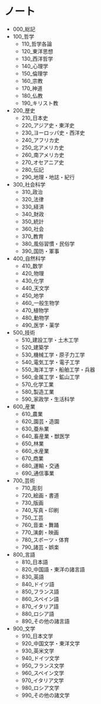 # ノート

* 000_総記
* 100_哲学
  * 110_哲学各論
  * 120_東洋思想
  * 130_西洋哲学
  * 140_心理学
  * 150_倫理学
  * 160_宗教
  * 170_神道
  * 180_仏教
  * 190_キリスト教
* 200_歴史
  * 210_日本史
  * 220_アジア史・東洋史
  * 230_ヨーロッパ史・西洋史
  * 240_アフリカ史
  * 250_北アメリカ史
  * 260_南アメリカ史
  * 270_オセアニア史
  * 280_伝記
  * 290_地理・地誌・紀行
* 300_社会科学
  * 310_政治
  * 320_法律
  * 330_経済
  * 340_財政
  * 350_統計
  * 360_社会
  * 370_教育
  * 380_風俗習慣・民俗学
  * 390_国防・軍事
* 400_自然科学
  * 410_数学
  * 420_物理
  * 430_化学
  * 440_天文学
  * 450_地学
  * 460_一般生物学
  * 470_植物学
  * 480_動物学
  * 490_医学・薬学
* 500_技術
  * 510_建設工学・土木工学
  * 520_建築学
  * 530_機械工学・原子力工学
  * 540_電気工学・電子工学
  * 550_海洋工学・船舶工学・兵器
  * 560_金属工学・鉱山工学
  * 570_化学工業
  * 580_製造工業
  * 590_家政学・生活科学
* 600_産業
  * 610_農業
  * 620_園芸・造園
  * 630_蚕糸業
  * 640_畜産業・獣医学
  * 650_林業
  * 660_水産業
  * 670_商業
  * 680_運輸・交通
  * 690_通信事業
* 700_芸術
  * 710_彫刻
  * 720_絵画・書道
  * 730_版画
  * 740_写真・印刷
  * 750_工芸
  * 760_音楽・舞踊
  * 770_演劇・映画
  * 780_スポーツ・体育
  * 790_諸芸・娯楽
* 800_言語
  * 810_日本語
  * 820_中国語・東洋の諸言語
  * 830_英語
  * 840_ドイツ語
  * 850_フランス語
  * 860_スペイン語
  * 870_イタリア語
  * 880_ロシア語
  * 890_その他の諸言語
* 900_文学
  * 910_日本文学
  * 920_中国文学・東洋文学
  * 930_英米文学
  * 940_ドイツ文学
  * 950_フランス文学
  * 960_スペイン文学
  * 970_イタリア文学
  * 980_ロシア文学
  * 990_その他の諸文学
